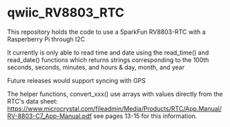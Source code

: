 # qwiic_RV8803_RTC

This repository holds the code to use a SparkFun RV8803-RTC with a Rasperberry Pi through I2C

It currently is only able to read time and date using the read_time() and read_date() functions which returns strings corresponding to the 100th seconds, seconds, minutes, and hours & day, month, and year

Future releases would support syncing with GPS

The helper functions, convert_xxx() use arrays with values directly from the RTC's data sheet: https://www.microcrystal.com/fileadmin/Media/Products/RTC/App.Manual/RV-8803-C7_App-Manual.pdf
see pages 13-15 for this information.


